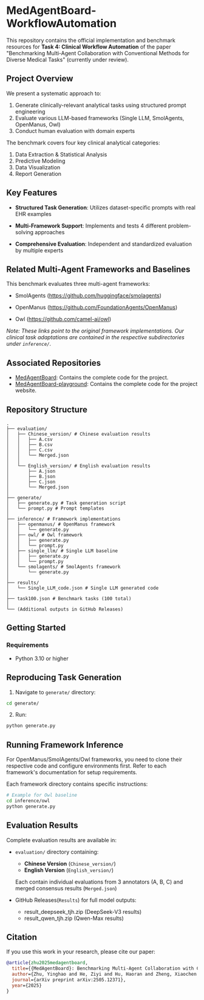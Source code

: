 # MedAgentBoard-WorkflowAutomation

This repository contains the official implementation and benchmark resources for **Task 4: Clinical Workflow Automation** of the paper "Benchmarking Multi-Agent Collaboration with Conventional Methods for Diverse Medical Tasks" (currently under review).

## Project Overview
We present a systematic approach to:
1. Generate clinically-relevant analytical tasks using structured prompt engineering
2. Evaluate various LLM-based frameworks (Single LLM, SmolAgents, OpenManus, Owl) 
3. Conduct human evaluation with domain experts

The benchmark covers four key clinical analytical categories:
1. Data Extraction & Statistical Analysis
2. Predictive Modeling
3. Data Visualization
4. Report Generation

## Key Features
- **Structured Task Generation**: Utilizes dataset-specific prompts with real EHR examples

- **Multi-Framework Support**: Implements and tests 4 different problem-solving approaches

- **Comprehensive Evaluation**: Independent and standardized evaluation by multiple experts

## Related Multi-Agent Frameworks and Baselines
This benchmark evaluates three multi-agent frameworks:

- SmolAgents
(https://github.com/huggingface/smolagents)  

- OpenManus 
(https://github.com/FoundationAgents/OpenManus)  

- Owl (https://github.com/camel-ai/owl)

*Note: These links point to the original framework implementations. Our clinical task adaptations are contained in the respective subdirectories under `inference/`.*

## Associated Repositories

- [MedAgentBoard](https://github.com/yhzhu99/MedAgentBoard): Contains the complete code for the project.
- [MedAgentBoard-playground](https://github.com/yhzhu99/MedAgentBoard-playground): Contains the complete code for the project website.


## Repository Structure
<!-- ```
.
├── task100.json # Generated benchmark tasks (100 tasks)
├── generate/
│  ├── generate.py # Task generation script
│  └── prompt.py 
│
├── inference/ # Implementation of different frameworks
│  ├── openmanus/ 
│  │   └── generate.py # OpenManus framework implementation
│  ├── owl/
│  │   ├── generate.py # Owl framework implementation
│  │   └── prompt.py
│  ├── single_llm/
│  │   ├── generate.py # Single LLM baseline
│  │   └── prompt.py
│  └── smolagents/
│      └── generate.py # SmolAgents implementation
│
├── results/
│  └── Single_LLM_code.json # Generated code from Single LLM baseline
│
├── evaluation/
│  ├── Chinese_version/ # Chinese evaluation results
│  │   ├── A.csv
│  │   ├── B.csv
│  │   ├── C.csv
│  │   └── Merged.json
│  │
│  └── English_version/ # English evaluation results
│      ├── A.json
│      ├── B.json
│      ├── C.json
│      └── Merged.json
│
└── (Additional model outputs available in GitHub Releases)
``` -->
```
.
├── evaluation/
│   ├── Chinese_version/ # Chinese evaluation results
│   │   ├── A.csv
│   │   ├── B.csv
│   │   ├── C.csv
│   │   └── Merged.json
│   │
│   └── English_version/ # English evaluation results
│       ├── A.json
│       ├── B.json
│       ├── C.json
│       └── Merged.json
│
├── generate/
│   ├── generate.py # Task generation script
│   └── prompt.py # Prompt templates
│
├── inference/ # Framework implementations
│   ├── openmanus/ # OpenManus framework
│   │   └── generate.py
│   ├── owl/ # Owl framework
│   │   ├── generate.py
│   │   └── prompt.py
│   ├── single_llm/ # Single LLM baseline
│   │   ├── generate.py
│   │   └── prompt.py
│   └── smolagents/ # SmolAgents framework
│       └── generate.py
│
├── results/
│   └── Single_LLM_code.json # Single LLM generated code
│
├── task100.json # Benchmark tasks (100 total)
│
└── (Additional outputs in GitHub Releases)
```

## Getting Started

### Requirements
- Python 3.10 or higher

## Reproducing Task Generation
1. Navigate to `generate/` directory:
```bash
cd generate/
```
2. Run:
```bash
python generate.py
```

## Running Framework Inference
For OpenManus/SmolAgents/Owl frameworks, you need to clone their respective code and configure environments first. Refer to each framework's documentation for setup requirements.

Each framework directory contains specific instructions:

```bash
# Example for Owl baseline
cd inference/owl
python generate.py
```

## Evaluation Results
Complete evaluation results are available in:

- `evaluation/` directory containing:
  - **Chinese Version** (`Chinese_version/`)
  - **English Version** (`English_version/`)

  Each contain individual evaluations from 3 annotators (A, B, C) and merged consensus results (`Merged.json`)

- GitHub Releases(`Results`) for full model outputs:
  - result_deepseek_tjh.zip (DeepSeek-V3 results)
  - result_qwen_tjh.zip (Qwen-Max results)

## Citation
If you use this work in your research, please cite our paper:

```bibtex
@article{zhu2025medagentboard,
  title={{MedAgentBoard}: Benchmarking Multi-Agent Collaboration with Conventional Methods for Diverse Medical Tasks},
  author={Zhu, Yinghao and He, Ziyi and Hu, Haoran and Zheng, Xiaochen and Zhang, Xichen and Wang, Zixiang and Gao, Junyi and Ma, Liantao and Yu, Lequan},
  journal={arXiv preprint arXiv:2505.12371},
  year={2025}
}
```

